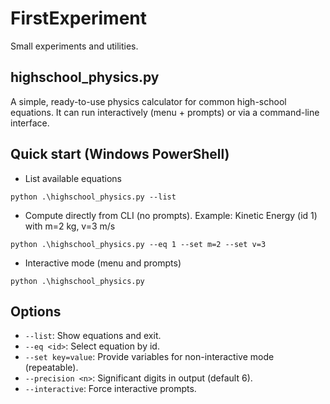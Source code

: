 # FirstExperiment

Small experiments and utilities.

highschool_physics.py
---------------------

A simple, ready-to-use physics calculator for common high-school equations.
It can run interactively (menu + prompts) or via a command-line interface.

Quick start (Windows PowerShell)
--------------------------------

- List available equations
```
python .\highschool_physics.py --list
```

- Compute directly from CLI (no prompts). Example: Kinetic Energy (id 1) with m=2 kg, v=3 m/s
```
python .\highschool_physics.py --eq 1 --set m=2 --set v=3
```

- Interactive mode (menu and prompts)
```
python .\highschool_physics.py
```

Options
-------

- `--list`: Show equations and exit.
- `--eq <id>`: Select equation by id.
- `--set key=value`: Provide variables for non-interactive mode (repeatable).
- `--precision <n>`: Significant digits in output (default 6).
- `--interactive`: Force interactive prompts.

